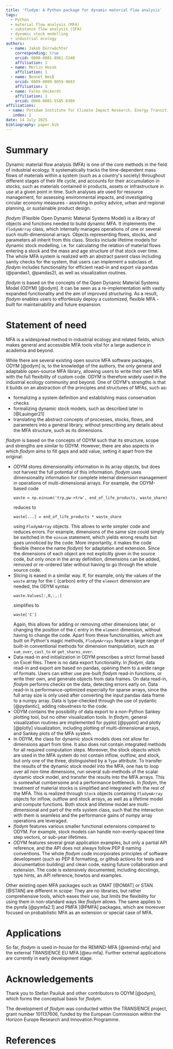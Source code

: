 ```yaml
---
title: 'flodym: A Python package for dynamic material flow analysis'
tags:
  - Python
  - material flow analysis (MFA)
  - substance flow analysis (SFA)
  - dynamic stock modelling
  - industrial ecology
authors:
  - name: Jakob Dürrwächter
    corresponding: true
    orcid: 0000-0001-8961-5340
    affiliation: 1
  - name: Merlin Hosak
    affiliation: 1
  - name: Bennet Weiß
    orcid: 0009-0009-9859-9683
    affiliation: 1
  - name: Falko Ueckerdt
    affiliation: 1
    orcid: 0000-0001-5585-030X
affiliations:
 - name: Potsdam Institute for Climate Impact Research, Energy Transition Lab, Potsdam, Germany
   index: 1
date: 14 July 2025
bibliography: paper.bib
---
```


# Summary

Dynamic material flow analysis (MFA) is one of the core methods in the field of industrial ecology. It systematically tracks the time-dependent mass flows of materials within a system (such as a country's society) throughout different stages of their life cycle, and accounts for their accumulation in stocks, such as materials contained in products, assets or infrastructure in use at a given point in time. Such analyses are used for resource management, for assessing environmental impacts, and investigating circular economy measures - assisting in policy advice, urban and regional planning, or sustainable product design.

*flodym* (Flexible Open Dynamic Material Systems Model) is a library of objects and functions needed to build dynamic MFA.
It implements the `FlodymArray` class, which internally manages operations of one or several such multi-dimensional arrays. Objects representing flows, stocks, and parameters all inherit from this class. Stocks include lifetime models for dynamic stock modelling, i.e. for calculating the relation of material flows entering a stock and the mass and age structure of that stock over time. The whole MFA system is realized with an abstract parent class including sanity checks for the system, that users can implement a subclass of. *flodym* includes functionality for efficient read-in and export via pandas (@pandas1, @pandas2), as well as visualization routines.

*flodym* is based on the concepts of the Open Dynamic Material Systems Model (ODYM) [@odym]. It can be seen as a re-implementation with vastly expanded functionality and the aim of improved structuring. As a result, *flodym* enables users to effortlessly deploy a customized, flexible MFA - built for maintainability and future expansion.

# Statement of need

MFA is a widespread method in industrial ecology and related fields, which makes general and accessible MFA tools vital for a large audience in academia and beyond.

While there are several existing open source MFA software packages, ODYM [@odym] is, to the knowledge of the authors, the only general and adaptable open-source MFA library, allowing users to write their own MFA with the full flexibility of custom code. ODYM is therefore widely used in the industrial ecology community and beyond. One of ODYM's strengths is that it builds on an abstraction of the principles and structures of MFAs, such as:

- formalizing a system definition and establishing mass conservation checks
- formalizing dynamic stock models, such as described later in [@Lauinger21]
- translating the abstract concepts of processes, stocks, flows, and parameters into a general library, without prescribing any details about the MFA structure, such as its dimensions.

*flodym* is based on the concepts of ODYM such that its structure, scope and strengths are similar to ODYM. However, there are also aspects in which *flodym* aims to fill gaps and add value, setting it apart from the original:

- ODYM stores dimensionality information in its array objects, but does not harvest the full potential of this information. *flodym* uses dimensionality information for complete internal dimension management in operations of multi-dimensional arrays. For example, the ODYM-based code
  ```
  waste = np.einsum('trp,pw->trw', end_of_life_products, waste_share)
  ```
  reduces to
  ```
  waste[...] = end_of_life_products * waste_share
  ```
  using `FlodymArray` objects. This allows to write simpler code and reduces errors. For example, dimensions of the same size could simply be switched in the `einsum` statement, which yields wrong results but goes unnoticed by the code. More importantly, it makes the code flexible (hence the name *flodym*) for adaptation and extension. Since the dimensions of each object are not explicitly given in the source code, but only once in the array definition, dimensions can be added, removed or re-ordered later without having to go through the whole source code.
- Slicing is eased in a similar way. If, for example, only the values of the `waste` array for the `C` (carbon) entry of the `element` dimension are needed, the ODYM syntax
  ```
  waste.Values[:,0,:,:]
  ```
  simplifies to
  ```
  waste['C']
  ```
  Again, this allows for adding or removing other dimensions later, or changing the position of the `C` entry in the `element` dimension, without having to change the code. Apart from these functionalities, which are built on Python's magic methods, `FlodymArrays` feature a large range of built-in conventional methods for dimension manipulation, such as `sum_over`, `cast_to` or `get_shares_over`.
- Data read-in and initialization in ODYM prescribes a strict format based on Excel files. There is no data export functionality. In *flodym*, data read-in and export are based on pandas, opening them to a wide range of formats. Users can either use pre-built *flodym* read-in functions, or write their own, and generate objects from data frames. On data read-in, *flodym* performs checks on the data, detecting errors early on. Data read-in is performance-optimized especially for sparse arrays, since the full array size is only used after converting the input pandas data frame to a numpy array. Data is type-checked through the use of pydantic [@pydantic], adding robustness to the code.
- ODYM contains the possibility of data export to a non-Python Sankey plotting tool, but no other visualization tools. In *flodym*, general visualization routines are implemented for pyplot [@pyplot] and plotly [@plotly] visualization, including plotting of multi-dimensional arrays, and Sankey plots of the MFA system.
- In ODYM, the class for dynamic stock models does not allow for dimensions apart from time. It also does not contain integrated methods for all required computation steps. Moreover, the stock objects which are used in the MFA system do not contain inflow, outflow, and stock, but only one of the three, distinguished by a `Type` attribute. To transfer the results of the dynamic stock model into the MFA, one has to loop over all non-time dimensions, run several sub-methods of the scalar dynamic stock model, and transfer the results into the MFA arrays. This is somewhat cumbersome and a performance bottleneck. In *flodym*, the treatment of material stocks is simplified and integrated with the rest of the MFA. This is realized through `Stock` objects containing `FlodymArray` objects for inflow, outflow and stock arrays, as well as a lifetime model and compute functions. Both stock and lifetime model are multi-dimensional and part of the mfa system class, such that the interaction with them is seamless and the performance gains of numpy array operations are leveraged.
- *flodym* features various smaller functional extensions compared to ODYM. For example, stock models can handle non-evenly-spaced time step vectors, or sub-year lifetimes.
- ODYM features several great application examples, but only a partial API reference, and the API does not always follow PEP 8 naming conventions.
The whole *flodym* code incorporates principles of software development (such as PEP 8 formatting, or github actions for tests and documentation building) and clean code, easing future collaboration and extension. The code is extensively documented, including docstings, type hints, an API reference, howtos and examples.

Other existing open MFA packages such as OMAT [@OMAT] or STAN [@STAN] are different in scope: They are no libraries, but rather comprehensive tools, which eases their use, but limits the flexibility for using them in non-standard ways like *flodym* allows. The same applies to the pymfa [@pymfa2.1] and PMFA [@PMFA] packages, which are moreover focused on probabilistic MFA as an extension or special case of MFA.

# Applications

So far, *flodym* is used in-house for the REMIND-MFA [@remind-mfa] and the external TRANSIENCE EU MFA [@eu-mfa].
Further external applications are currently in early development stage.

# Acknowledgements

Thank you to Stefan Pauliuk and other contributors to ODYM [@odym], which forms the conceptual basis for *flodym*.

The development of *flodym* was conducted within the TRANSIENCE project, grant number 101137606, funded by the European Commission within the Horizon Europe Research and Innovation Programme.

# References
